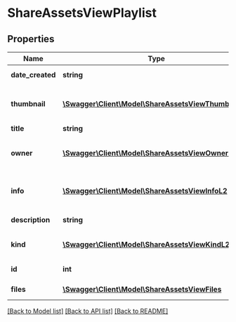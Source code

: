 # ShareAssetsViewPlaylist

## Properties
Name | Type | Description | Notes
------------ | ------------- | ------------- | -------------
**date_created** | **string** | Asset date of creation | 
**thumbnail** | [**\Swagger\Client\Model\ShareAssetsViewThumbnailL2**](ShareAssetsViewThumbnailL2.md) | Return thumbnail of asset object | 
**title** | **string** | Asset title | 
**owner** | [**\Swagger\Client\Model\ShareAssetsViewOwnerL3**](ShareAssetsViewOwnerL3.md) | Return owner of asset object | 
**info** | [**\Swagger\Client\Model\ShareAssetsViewInfoL2**](ShareAssetsViewInfoL2.md) | Return asset information object | 
**description** | **string** | Asset description | 
**kind** | [**\Swagger\Client\Model\ShareAssetsViewKindL2**](ShareAssetsViewKindL2.md) | Return type of asset object | 
**id** | **int** | ID of the asset | 
**files** | [**\Swagger\Client\Model\ShareAssetsViewFiles**](ShareAssetsViewFiles.md) | Return file object | 

[[Back to Model list]](../README.md#documentation-for-models) [[Back to API list]](../README.md#documentation-for-api-endpoints) [[Back to README]](../README.md)


